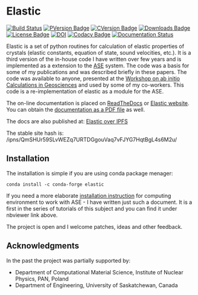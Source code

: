 Elastic
=======

[![Build
Status](https://travis-ci.org/jochym/Elastic.svg?branch=master)](https://travis-ci.org/jochym/Elastic)
[![PVersion
Badge](https://img.shields.io/pypi/v/elastic.svg)](https://pypi.org/project/elastic/)
[![CVersion
Badge](https://anaconda.org/conda-forge/elastic/badges/version.svg)](https://anaconda.org/conda-forge/elastic)
[![Downloads
Badge](https://anaconda.org/conda-forge/elastic/badges/downloads.svg)](https://anaconda.org/conda-forge/elastic)
[![License
Badge](https://anaconda.org/jochym/elastic/badges/license.svg)](https://anaconda.org/jochym/elastic)
[![DOI](https://zenodo.org/badge/doi/10.5281/zenodo.593721.svg)](https://doi.org/10.5281/zenodo.593721)
[![Codacy Badge](https://api.codacy.com/project/badge/Grade/9f348d724d564ce399beb009ab9a3654)](https://www.codacy.com/app/jochym/Elastic?utm_source=github.com&utm_medium=referral&utm_content=jochym/Elastic&utm_campaign=badger)
[![Documentation Status](//readthedocs.org/projects/elastic/badge/?version=stable)](https://elastic.readthedocs.io/en/latest/?badge=latest)

Elastic is a set of python routines for calculation of elastic
properties of crystals (elastic constants, equation of state, sound
velocities, etc.). It is a third version of the in-house code I have
written over few years and is implemented as a extension to the
[ASE](https://wiki.fysik.dtu.dk/ase/) system. The code was a basis for
some of my publications and was described briefly in these papers. The
code was available to anyone, presented at the [Workshop on ab initio
Calculations in Geosciences](http://wolf.ifj.edu.pl/workshop/work2008/)
and used by some of my co-workers. This code is a re-implementation of
elastic as a module for the ASE.

The on-line documentation is placed on
[ReadTheDocs](http://elastic.rtfd.org/) or [Elastic
website](http://wolf.ifj.edu.pl/elastic/). You can obtain the
[documentation as a PDF
file](https://media.readthedocs.org/pdf/elastic/stable/elastic.pdf) as
well.

The docs are also published at: [Elastic over
IPFS](https://ipfs.io/ipns/QmSHUr59SLvWEZq7URTDGgouVaq7vFJYG7HqtBgL4s6M2u/)

The stable site hash is:
/ipns/QmSHUr59SLvWEZq7URTDGgouVaq7vFJYG7HqtBgL4s6M2u/

Installation
------------

The installation is simple if you are using conda package menager:

    conda install -c conda-forge elastic

If you need a more elaborate [installation
instruction](http://nbviewer.ipython.org/github/jochym/qe-doc/blob/master/Installation.ipynb)
for computing environment to work with ASE - I have written just such a
document. It is a first in the series of tutorials of this subject and
you can find it under nbviewer link above.

The project is open and I welcome patches, ideas and other feedback.

Acknowledgments
---------------

In the past the project was partially supported by:

-   Department of Computational Material Science, Institute of Nuclear
    Physics, PAN, Poland
-   Department of Engineering, University of Saskatchewan, Canada
